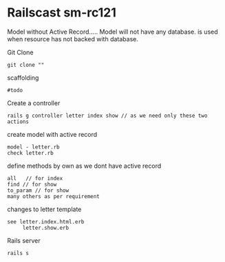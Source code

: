 Railscast sm-rc121
==================

Model without Active Record.....
Model will not have any database. is used when resource has not backed with database.




Git Clone
```
git clone ""
```
scaffolding
```
#todo
```
Create a controller
```
rails g controller letter index show // as we need only these two actions
```
create model with active record
```
model - letter.rb
check letter.rb 
```
define methods by own as we dont have active record
```
all   // for index
find // for show
to_param // for show
many others as per requirement
```
changes to letter template
```
see letter.index.html.erb
     letter.show.erb
```
Rails server
```
rails s
```

		